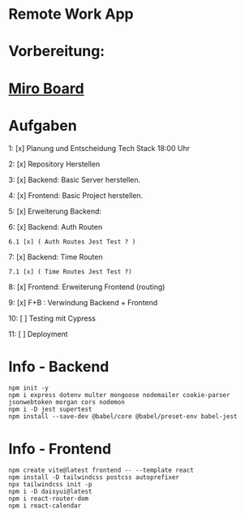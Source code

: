 # Remote Work App

# Vorbereitung:

# [Miro Board](https://miro.com/app/board/uXjVKvkp0IU=/)

# Aufgaben

1: [x] Planung und Entscheidung Tech Stack 18:00 Uhr

2: [x] Repository Herstellen

3: [x] Backend: Basic Server herstellen.

4: [x] Frontend: Basic Project herstellen.

5: [x] Erweiterung Backend:

6: [x] Backend: Auth Routen

    6.1 [x] ( Auth Routes Jest Test ? )

7: [x] Backend: Time Routen

    7.1 [x] ( Time Routes Jest Test ?)

8: [x] Frontend: Erweiterung Frontend (routing)

9: [x] F+B : Verwindung Backend + Frontend

10: [ ] Testing mit Cypress

11: [ ] Deployment

# Info - Backend

```
npm init -y
npm i express dotenv multer mongoose nodemailer cookie-parser jsonwebtoken morgan cors nodemon
npm i -D jest supertest
npm install --save-dev @babel/core @babel/preset-env babel-jest

```

# Info - Frontend

```
npm create vite@latest frontend -- --template react
npm install -D tailwindcss postcss autoprefixer
npx tailwindcss init -p
npm i -D daisyui@latest
npm i react-router-dom
npm i react-calendar

```
